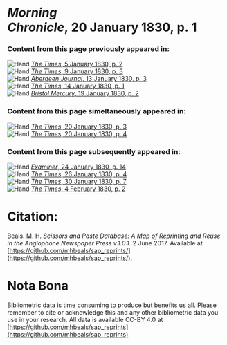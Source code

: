 # *Morning Chronicle*, 20 January 1830, p. 1  
  
### Content from this page previously appeared in:  
![Hand](http://scissorsandpaste.net/wp-content/uploads/2017/06/smallhandpointer.png) [*The Times*, 5 January 1830, p. 2](https://mhbeals.github.io/sap_html/The-Times/The-Times-5-January-1830-p-2)  
![Hand](http://scissorsandpaste.net/wp-content/uploads/2017/06/smallhandpointer.png) [*The Times*, 9 January 1830, p. 3](https://mhbeals.github.io/sap_html/The-Times/The-Times-9-January-1830-p-3)  
![Hand](http://scissorsandpaste.net/wp-content/uploads/2017/06/smallhandpointer.png) [*Aberdeen Journal*, 13 January 1830, p. 3](https://mhbeals.github.io/sap_html/Aberdeen-Journal/Aberdeen-Journal-13-January-1830-p-3)  
![Hand](http://scissorsandpaste.net/wp-content/uploads/2017/06/smallhandpointer.png) [*The Times*, 14 January 1830, p. 1](https://mhbeals.github.io/sap_html/The-Times/The-Times-14-January-1830-p-1)  
![Hand](http://scissorsandpaste.net/wp-content/uploads/2017/06/smallhandpointer.png) [*Bristol Mercury*, 19 January 1830, p. 2](https://mhbeals.github.io/sap_html/Bristol-Mercury/Bristol-Mercury-19-January-1830-p-2)  
  
### Content from this page simeltaneously appeared in:  
![Hand](http://scissorsandpaste.net/wp-content/uploads/2017/06/smallhandpointer.png) [*The Times*, 20 January 1830, p. 3](https://mhbeals.github.io/sap_html/The-Times/The-Times-20-January-1830-p-3)  
![Hand](http://scissorsandpaste.net/wp-content/uploads/2017/06/smallhandpointer.png) [*The Times*, 20 January 1830, p. 4](https://mhbeals.github.io/sap_html/The-Times/The-Times-20-January-1830-p-4)  
  
### Content from this page subsequently appeared in:  
![Hand](http://scissorsandpaste.net/wp-content/uploads/2017/06/smallhandpointer.png) [*Examiner*, 24 January 1830, p. 14](https://mhbeals.github.io/sap_html/Examiner/Examiner-24-January-1830-p-14)  
![Hand](http://scissorsandpaste.net/wp-content/uploads/2017/06/smallhandpointer.png) [*The Times*, 26 January 1830, p. 4](https://mhbeals.github.io/sap_html/The-Times/The-Times-26-January-1830-p-4)  
![Hand](http://scissorsandpaste.net/wp-content/uploads/2017/06/smallhandpointer.png) [*The Times*, 30 January 1830, p. 7](https://mhbeals.github.io/sap_html/The-Times/The-Times-30-January-1830-p-7)  
![Hand](http://scissorsandpaste.net/wp-content/uploads/2017/06/smallhandpointer.png) [*The Times*, 4 February 1830, p. 2](https://mhbeals.github.io/sap_html/The-Times/The-Times-4-February-1830-p-2)  


# Citation: 

Beals. M. H. *Scissors and Paste Database: A Map of Reprinting and Reuse in the Anglophone Newspaper Press v.1.0.1.* 2 June 2017. Available at [https://github.com/mhbeals/sap_reprints/](https://github.com/mhbeals/sap_reprints/). 

# Nota Bona

Bibliometric data is time consuming to produce but benefits us all. Please remember to cite or acknowledge this and any other bibliometric data you use in your research. All data is available CC-BY 4.0 at [https://github.com/mhbeals/sap_reprints](https://github.com/mhbeals/sap_reprints)